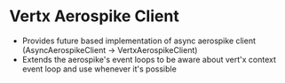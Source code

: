 # Vertx Aerospike Client

* Provides future based implementation of async aerospike client (AsyncAerospikeClient -> VertxAerospikeClient)
* Extends the aerospike's event loops to be aware about vert'x context event loop and use whenever it's possible
